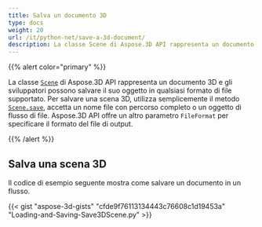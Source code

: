 ```yaml
---
title: Salva un documento 3D
type: docs
weight: 20
url: /it/python-net/save-a-3d-document/
description: La classe Scene di Aspose.3D API rappresenta un documento 3D e gli sviluppatori possono salvare il suo oggetto in qualsiasi formato di file supportato.
---
```

{{% alert color="primary" %}} 

La classe [`Scene`](https://reference.aspose.com/3d/net/aspose.threed/scene) di Aspose.3D API rappresenta un documento 3D e gli sviluppatori possono salvare il suo oggetto in qualsiasi formato di file supportato. Per salvare una scena 3D, utilizza semplicemente il metodo [`Scene.save`](https://reference.aspose.com/3d/net/aspose.threed/scene/methods/save), accetta un nome file con percorso completo o un oggetto di flusso di file. Aspose.3D API offre un altro parametro `FileFormat` per specificare il formato del file di output.

{{% /alert %}} 
##  **Salva una scena 3D**


Il codice di esempio seguente mostra come salvare un documento in un flusso.

{{< gist "aspose-3d-gists" "cfde9f76113134443c76608c1d19453a" "Loading-and-Saving-Save3DScene.py" >}}
